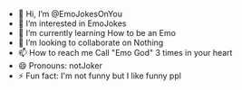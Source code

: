 - 👋 Hi, I’m @EmoJokesOnYou
- 👀 I’m interested in EmoJokes
- 🌱 I’m currently learning How to be an Emo
- 💞️ I’m looking to collaborate on Nothing
- 📫 How to reach me Call "Emo God" 3 times in your heart
- 😄 Pronouns: notJoker
- ⚡ Fun fact: I'm not funny but I like funny ppl

<!---
EmoJokesOnYou/EmoJokesOnYou is a ✨ special ✨ repository because its `README.md` (this file) appears on your GitHub profile.
You can click the Preview link to take a look at your changes.
--->
